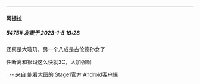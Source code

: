 

*****

####  阿提拉  
##### 5475#       发表于 2023-1-5 19:28

还真是大璇玑，另一个八成是古伦德孙女了

任断离和银玛这么快就3C，大加强啊

[  -- 来自 能看大图的 Stage1官方 Android客户端](https://www.coolapk.com/apk/140634)

